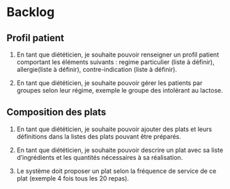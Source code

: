 Backlog
=======

Profil patient
--------------

1.  En tant que diététicien, je souhaite pouvoir renseigner un profil
    patient comportant les éléments suivants : regime particulier (liste
    à définir), allergie(liste à définir), contre-indication (liste à
    définir).

2.  En tant que diététicien, je souhaite pouvoir gérer les patients par
    groupes selon leur régime, exemple le groupe des intolérant au
    lactose.

Composition des plats
---------------------

1.  En tant que diététicien, je souhaite pouvoir ajouter des plats et
    leurs définitions dans la listes des plats pouvant être préparés.

2.  En tant que diététicien, je souhaite pouvoir descrire un plat avec
    sa liste d’ingrédients et les quantités nécessaires à sa
    réalisation.

3.  Le système doit proposer un plat selon la fréquence de service de ce
    plat (exemple 4 fois tous les 20 repas).


